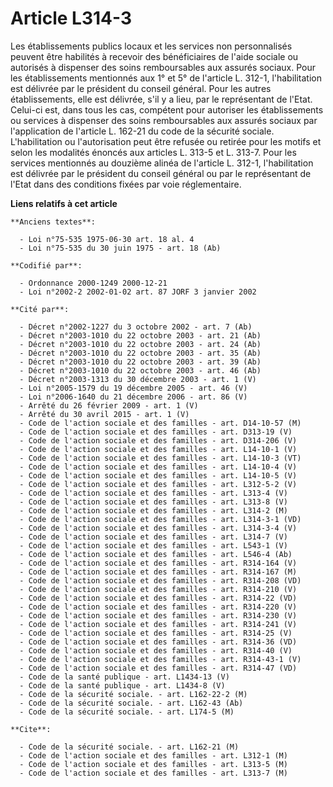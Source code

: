 # Article L314-3

Les établissements publics locaux et les services non personnalisés peuvent être habilités à recevoir des bénéficiaires de
l'aide sociale ou autorisés à dispenser des soins remboursables aux assurés sociaux. Pour les établissements mentionnés aux
1° et 5° de l'article L. 312-1, l'habilitation est délivrée par le président du conseil général. Pour les autres
établissements, elle est délivrée, s'il y a lieu, par le représentant de l'Etat. Celui-ci est, dans tous les cas, compétent
pour autoriser les établissements ou services à dispenser des soins remboursables aux assurés sociaux par l'application de
l'article L. 162-21 du code de la sécurité sociale. L'habilitation ou l'autorisation peut être refusée ou retirée pour les
motifs et selon les modalités énoncés aux articles L. 313-5 et L. 313-7. Pour les services mentionnés au douzième alinéa de
l'article L. 312-1, l'habilitation est délivrée par le président du conseil général ou par le représentant de l'Etat dans des
conditions fixées par voie réglementaire.

**Liens relatifs à cet article**

	**Anciens textes**:

	  - Loi n°75-535 1975-06-30 art. 18 al. 4
	  - Loi n°75-535 du 30 juin 1975 - art. 18 (Ab)

	**Codifié par**:

	  - Ordonnance 2000-1249 2000-12-21
	  - Loi n°2002-2 2002-01-02 art. 87 JORF 3 janvier 2002

	**Cité par**:

	  - Décret n°2002-1227 du 3 octobre 2002 - art. 7 (Ab)
	  - Décret n°2003-1010 du 22 octobre 2003 - art. 21 (Ab)
	  - Décret n°2003-1010 du 22 octobre 2003 - art. 24 (Ab)
	  - Décret n°2003-1010 du 22 octobre 2003 - art. 35 (Ab)
	  - Décret n°2003-1010 du 22 octobre 2003 - art. 39 (Ab)
	  - Décret n°2003-1010 du 22 octobre 2003 - art. 46 (Ab)
	  - Décret n°2003-1313 du 30 décembre 2003 - art. 1 (V)
	  - Loi n°2005-1579 du 19 décembre 2005 - art. 46 (V)
	  - Loi n°2006-1640 du 21 décembre 2006 - art. 86 (V)
	  - Arrêté du 26 février 2009 - art. 1 (V)
	  - Arrêté du 30 avril 2015 - art. 1 (V)
	  - Code de l'action sociale et des familles - art. D14-10-57 (M)
	  - Code de l'action sociale et des familles - art. D313-19 (V)
	  - Code de l'action sociale et des familles - art. D314-206 (V)
	  - Code de l'action sociale et des familles - art. L14-10-1 (V)
	  - Code de l'action sociale et des familles - art. L14-10-3 (VT)
	  - Code de l'action sociale et des familles - art. L14-10-4 (V)
	  - Code de l'action sociale et des familles - art. L14-10-5 (V)
	  - Code de l'action sociale et des familles - art. L312-5-2 (V)
	  - Code de l'action sociale et des familles - art. L313-4 (V)
	  - Code de l'action sociale et des familles - art. L313-8 (V)
	  - Code de l'action sociale et des familles - art. L314-2 (M)
	  - Code de l'action sociale et des familles - art. L314-3-1 (VD)
	  - Code de l'action sociale et des familles - art. L314-3-4 (V)
	  - Code de l'action sociale et des familles - art. L314-7 (V)
	  - Code de l'action sociale et des familles - art. L543-1 (V)
	  - Code de l'action sociale et des familles - art. L546-4 (Ab)
	  - Code de l'action sociale et des familles - art. R314-164 (V)
	  - Code de l'action sociale et des familles - art. R314-167 (M)
	  - Code de l'action sociale et des familles - art. R314-208 (VD)
	  - Code de l'action sociale et des familles - art. R314-210 (V)
	  - Code de l'action sociale et des familles - art. R314-22 (VD)
	  - Code de l'action sociale et des familles - art. R314-220 (V)
	  - Code de l'action sociale et des familles - art. R314-230 (V)
	  - Code de l'action sociale et des familles - art. R314-241 (V)
	  - Code de l'action sociale et des familles - art. R314-25 (V)
	  - Code de l'action sociale et des familles - art. R314-36 (VD)
	  - Code de l'action sociale et des familles - art. R314-40 (V)
	  - Code de l'action sociale et des familles - art. R314-43-1 (V)
	  - Code de l'action sociale et des familles - art. R314-47 (VD)
	  - Code de la santé publique - art. L1434-13 (V)
	  - Code de la santé publique - art. L1434-8 (V)
	  - Code de la sécurité sociale. - art. L162-22-2 (M)
	  - Code de la sécurité sociale. - art. L162-43 (Ab)
	  - Code de la sécurité sociale. - art. L174-5 (M)

	**Cite**:

	  - Code de la sécurité sociale. - art. L162-21 (M)
	  - Code de l'action sociale et des familles - art. L312-1 (M)
	  - Code de l'action sociale et des familles - art. L313-5 (M)
	  - Code de l'action sociale et des familles - art. L313-7 (M)
